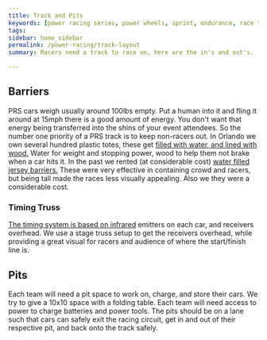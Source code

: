 ```yaml
---
title: Track and Pits
keywords: [power racing series, power wheels, sprint, endurance, race track]
tags:
sidebar: home_sidebar
permalink: /power-racing/track-layout
summary: Racers need a track to race on, here are the in's and out's.

---
```


## Barriers
PRS cars weigh usually around 100lbs empty.  Put a human into it and fling it around at 15mph there is a good amount of energy.  You don't want that energy being transferred into the shins of your event attendees.  So the number one priority of a PRS track is to keep non-racers out.  In Orlando we own several hundred plastic totes, these get [filled with water, and lined with wood.](https://flic.kr/p/2hMJr6T)  Water for weight and stopping power, wood to help them not brake when a car hits it.  In the past we rented (at considerable cost) [water filled jersey barriers.](https://flic.kr/p/PNNRKV)  These were very effective in containing crowd and racers, but being tall made the races less visually appealing.  Also we they were a considerable cost.

### Timing Truss
[The timing system is based on infrared](http://www.rclapcounter.com/page1/page1.html) emitters on each car, and receivers overhead.  We use a stage truss setup to get the receivers overhead, while providing a great visual for racers and audience of where the start/finish line is.

## Pits
Each team will need a pit space to work on, charge, and store their cars.  We try to give a 10x10 space with a folding table.  Each team will need access to power to charge batteries and power tools.  The pits should be on a lane such that cars can safely exit the racing circuit, get in and out of their respective pit, and back onto the track safely.
